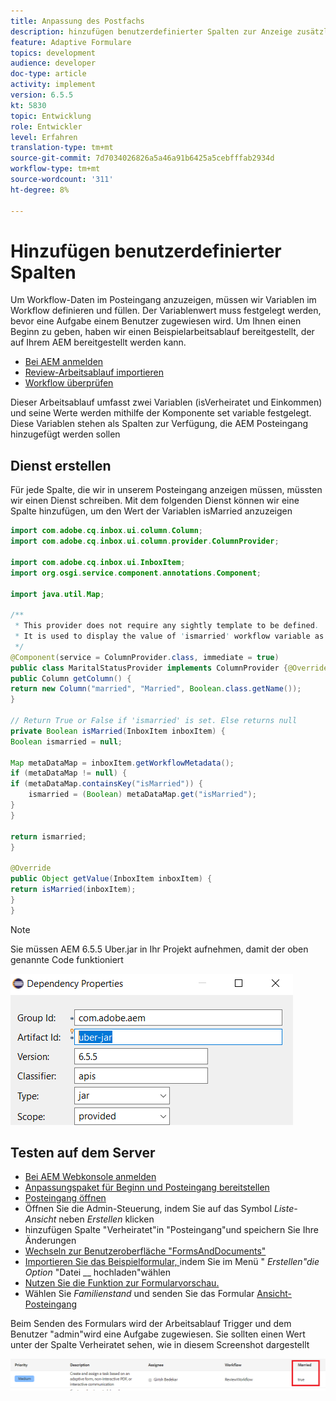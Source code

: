 ```yaml
---
title: Anpassung des Postfachs
description: hinzufügen benutzerdefinierter Spalten zur Anzeige zusätzlicher Daten des Workflows
feature: Adaptive Formulare
topics: development
audience: developer
doc-type: article
activity: implement
version: 6.5.5
kt: 5830
topic: Entwicklung
role: Entwickler
level: Erfahren
translation-type: tm+mt
source-git-commit: 7d7034026826a5a46a91b6425a5cebfffab2934d
workflow-type: tm+mt
source-wordcount: '311'
ht-degree: 8%

---
```



# Hinzufügen benutzerdefinierter Spalten 

Um Workflow-Daten im Posteingang anzuzeigen, müssen wir Variablen im Workflow definieren und füllen. Der Variablenwert muss festgelegt werden, bevor eine Aufgabe einem Benutzer zugewiesen wird. Um Ihnen einen Beginn zu geben, haben wir einen Beispielarbeitsablauf bereitgestellt, der auf Ihrem AEM bereitgestellt werden kann.

* [Bei AEM anmelden](http://localhost:4502/crx/de/index.jsp)
* [Review-Arbeitsablauf importieren](assets/review-workflow.zip)
* [Workflow überprüfen](http://localhost:4502/editor.html/conf/global/settings/workflow/models/reviewworkflow.html)

Dieser Arbeitsablauf umfasst zwei Variablen (isVerheiratet und Einkommen) und seine Werte werden mithilfe der Komponente set variable festgelegt. Diese Variablen stehen als Spalten zur Verfügung, die AEM Posteingang hinzugefügt werden sollen

## Dienst erstellen

Für jede Spalte, die wir in unserem Posteingang anzeigen müssen, müssten wir einen Dienst schreiben. Mit dem folgenden Dienst können wir eine Spalte hinzufügen, um den Wert der Variablen isMarried anzuzeigen

```java
import com.adobe.cq.inbox.ui.column.Column;
import com.adobe.cq.inbox.ui.column.provider.ColumnProvider;

import com.adobe.cq.inbox.ui.InboxItem;
import org.osgi.service.component.annotations.Component;

import java.util.Map;

/**
 * This provider does not require any sightly template to be defined.
 * It is used to display the value of 'ismarried' workflow variable as a column in inbox
 */
@Component(service = ColumnProvider.class, immediate = true)
public class MaritalStatusProvider implements ColumnProvider {@Override
public Column getColumn() {
return new Column("married", "Married", Boolean.class.getName());
}

// Return True or False if 'ismarried' is set. Else returns null
private Boolean isMarried(InboxItem inboxItem) {
Boolean ismarried = null;

Map metaDataMap = inboxItem.getWorkflowMetadata();
if (metaDataMap != null) {
if (metaDataMap.containsKey("isMarried")) {
    ismarried = (Boolean) metaDataMap.get("isMarried");
}
}

return ismarried;
}

@Override
public Object getValue(InboxItem inboxItem) {
return isMarried(inboxItem);
}
}
```

>[!NOTE]
>
>Sie müssen AEM 6.5.5 Uber.jar in Ihr Projekt aufnehmen, damit der oben genannte Code funktioniert

![uber-jar](assets/uber-jar.PNG)

## Testen auf dem Server

* [Bei AEM Webkonsole anmelden](http://localhost:4502/system/console/bundles)
* [Anpassungspaket für Beginn und Posteingang bereitstellen](assets/inboxcustomization.inboxcustomization.core-1.0-SNAPSHOT.jar)
* [Posteingang öffnen](http://localhost:4502/aem/inbox)
* Öffnen Sie die Admin-Steuerung, indem Sie auf das Symbol _Liste-Ansicht_ neben _Erstellen_ klicken
* hinzufügen Spalte &quot;Verheiratet&quot;in &quot;Posteingang&quot;und speichern Sie Ihre Änderungen
* [Wechseln zur Benutzeroberfläche &quot;FormsAndDocuments&quot;](http://localhost:4502/aem/forms.html/content/dam/formsanddocuments)
* [Importieren Sie das Beispielformular, ](assets/snap-form.zip) indem Sie im Menü &quot; _Erstellen&quot;die Option_ &quot;Datei  __ hochladen&quot;wählen
* [Nutzen Sie die Funktion zur Formularvorschau.](http://localhost:4502/content/dam/formsanddocuments/snapform/jcr:content?wcmmode=disabled)
* Wählen Sie _Familienstand_ und senden Sie das Formular
   [Ansicht-Posteingang](http://localhost:4502/aem/inbox)

Beim Senden des Formulars wird der Arbeitsablauf Trigger und dem Benutzer &quot;admin&quot;wird eine Aufgabe zugewiesen. Sie sollten einen Wert unter der Spalte Verheiratet sehen, wie in diesem Screenshot dargestellt

![heiratet-column](assets/married-column.PNG)

